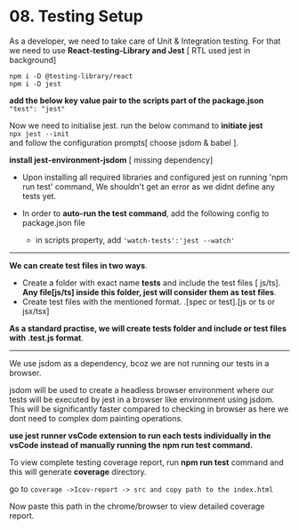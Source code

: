 # 08. Testing Setup

As a developer, we need to take care of Unit & Integration testing.
For that we need to use **React-testing-Library and Jest** [ RTL used jest in background]

    npm i -D @testing-library/react
    npm i -D jest

**add the below key value pair to the scripts part of the package.json**
`"test": "jest"`

Now we need to initialise jest. run the below command to **initiate jest**<br>
`npx jest --init`<br>
and follow the configuration prompts[ choose jsdom & babel ].

**install jest-environment-jsdom** [ missing dependency]

- Upon installing all required libraries and configured jest
  on running 'npm run test' command, We shouldn't get an error
  as we didnt define any tests yet.

- In order to **auto-run the test command**, add the following config to package.json file
  - in scripts property, add `'watch-tests':'jest --watch'`

---

**We can create test files in two ways**.

- Create a folder with exact name ****tests**** and include the test files [ js/ts]. **Any file[js/ts] inside this folder, jest will consider them as test files**.
- Create test files with the mentioned format.
  <filename>.[spec or test].[js or ts or jsx/tsx]

**As a standard practise, we will create **tests** folder and include or test files with .test.js format**.

---

We use jsdom as a dependency, bcoz we are not running our tests in a browser.

jsdom will be used to create a headless browser environment where our tests will be executed by jest in a browser like environment using jsdom. This will be significantly faster compared to checking in browser as here we dont need to complex dom painting operations.

**use jest runner vsCode extension to run each tests individually in the vsCode instead of manually running the npm run test command.**

To view complete testing coverage report, run **npm run test** command and this will generate **coverage** directory.

go to `coverage ->Icov-report -> src and copy path to the index.html`

Now paste this path in the chrome/browser to view detailed coverage report.
